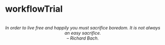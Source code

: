 # workflowTrial
<!-- QUOTE:START -->
<p align="center"><br><i>In order to live free and happily you must sacrifice boredom. It is not always an easy sacrifice.</i><br><i>– Richard Bach.</i><br></p>
<!-- QUOTE:END -->

